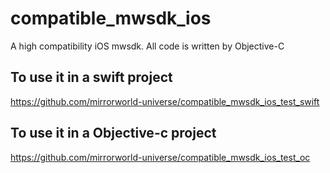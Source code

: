 # compatible_mwsdk_ios
A high compatibility iOS mwsdk. All code is written by Objective-C

## To use it in a swift project
https://github.com/mirrorworld-universe/compatible_mwsdk_ios_test_swift

## To use it in a Objective-c project
https://github.com/mirrorworld-universe/compatible_mwsdk_ios_test_oc




